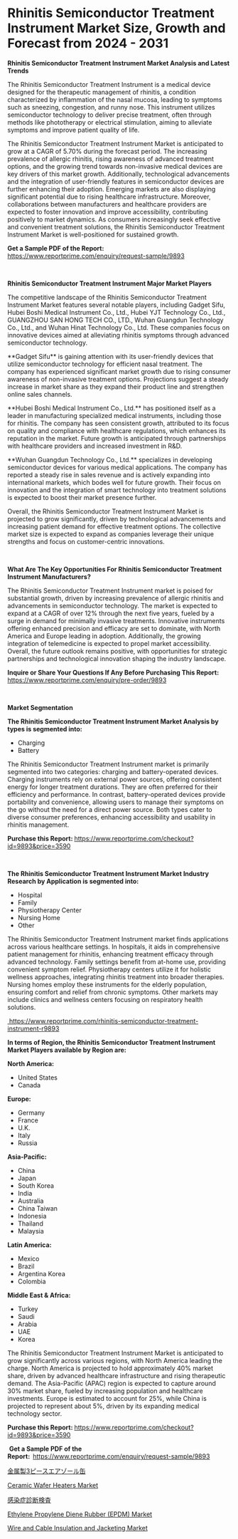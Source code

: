 <p><h1>Rhinitis Semiconductor Treatment Instrument Market Size, Growth and Forecast from 2024 - 2031</h1></p><p><strong>Rhinitis Semiconductor Treatment Instrument Market Analysis and Latest Trends</strong></p>
<p><p>The Rhinitis Semiconductor Treatment Instrument is a medical device designed for the therapeutic management of rhinitis, a condition characterized by inflammation of the nasal mucosa, leading to symptoms such as sneezing, congestion, and runny nose. This instrument utilizes semiconductor technology to deliver precise treatment, often through methods like phototherapy or electrical stimulation, aiming to alleviate symptoms and improve patient quality of life.</p><p>The Rhinitis Semiconductor Treatment Instrument Market is anticipated to grow at a CAGR of 5.70% during the forecast period. The increasing prevalence of allergic rhinitis, rising awareness of advanced treatment options, and the growing trend towards non-invasive medical devices are key drivers of this market growth. Additionally, technological advancements and the integration of user-friendly features in semiconductor devices are further enhancing their adoption. Emerging markets are also displaying significant potential due to rising healthcare infrastructure. Moreover, collaborations between manufacturers and healthcare providers are expected to foster innovation and improve accessibility, contributing positively to market dynamics. As consumers increasingly seek effective and convenient treatment solutions, the Rhinitis Semiconductor Treatment Instrument Market is well-positioned for sustained growth.</p></p>
<p><strong>Get a Sample PDF of the Report:&nbsp;</strong> <a href="https://www.reportprime.com/enquiry/request-sample/9893">https://www.reportprime.com/enquiry/request-sample/9893</a></p>
<p>&nbsp;</p>
<p><strong>Rhinitis Semiconductor Treatment Instrument Major Market Players</strong></p>
<p><p>The competitive landscape of the Rhinitis Semiconductor Treatment Instrument Market features several notable players, including Gadget Sifu, Hubei Boshi Medical Instrument Co., Ltd., Hubei YJT Technology Co., Ltd., GUANGZHOU SAN HONG TECH CO., LTD., Wuhan Guangdun Technology Co., Ltd., and Wuhan Hinat Technology Co., Ltd. These companies focus on innovative devices aimed at alleviating rhinitis symptoms through advanced semiconductor technology.</p><p>**Gadget Sifu** is gaining attention with its user-friendly devices that utilize semiconductor technology for efficient nasal treatment. The company has experienced significant market growth due to rising consumer awareness of non-invasive treatment options. Projections suggest a steady increase in market share as they expand their product line and strengthen online sales channels.</p><p>**Hubei Boshi Medical Instrument Co., Ltd.** has positioned itself as a leader in manufacturing specialized medical instruments, including those for rhinitis. The company has seen consistent growth, attributed to its focus on quality and compliance with healthcare regulations, which enhances its reputation in the market. Future growth is anticipated through partnerships with healthcare providers and increased investment in R&D.</p><p>**Wuhan Guangdun Technology Co., Ltd.** specializes in developing semiconductor devices for various medical applications. The company has reported a steady rise in sales revenue and is actively expanding into international markets, which bodes well for future growth. Their focus on innovation and the integration of smart technology into treatment solutions is expected to boost their market presence further.</p><p>Overall, the Rhinitis Semiconductor Treatment Instrument Market is projected to grow significantly, driven by technological advancements and increasing patient demand for effective treatment options. The collective market size is expected to expand as companies leverage their unique strengths and focus on customer-centric innovations.</p></p>
<p>&nbsp;</p>
<p><strong>What Are The Key Opportunities For Rhinitis Semiconductor Treatment Instrument Manufacturers?</strong></p>
<p><p>The Rhinitis Semiconductor Treatment Instrument market is poised for substantial growth, driven by increasing prevalence of allergic rhinitis and advancements in semiconductor technology. The market is expected to expand at a CAGR of over 12% through the next five years, fueled by a surge in demand for minimally invasive treatments. Innovative instruments offering enhanced precision and efficacy are set to dominate, with North America and Europe leading in adoption. Additionally, the growing integration of telemedicine is expected to propel market accessibility. Overall, the future outlook remains positive, with opportunities for strategic partnerships and technological innovation shaping the industry landscape.</p></p>
<p><strong>Inquire or Share Your Questions If Any Before Purchasing This Report:</strong> <a href="https://www.reportprime.com/enquiry/pre-order/9893">https://www.reportprime.com/enquiry/pre-order/9893</a></p>
<p>&nbsp;</p>
<p><strong>Market Segmentation</strong></p>
<p><strong>The Rhinitis Semiconductor Treatment Instrument Market Analysis by types is segmented into:</strong></p>
<p><ul><li>Charging</li><li>Battery</li></ul></p>
<p><p>The Rhinitis Semiconductor Treatment Instrument market is primarily segmented into two categories: charging and battery-operated devices. Charging instruments rely on external power sources, offering consistent energy for longer treatment durations. They are often preferred for their efficiency and performance. In contrast, battery-operated devices provide portability and convenience, allowing users to manage their symptoms on the go without the need for a direct power source. Both types cater to diverse consumer preferences, enhancing accessibility and usability in rhinitis management.</p></p>
<p><strong>Purchase this Report:&nbsp;</strong><a href="https://www.reportprime.com/checkout?id=9893&price=3590">https://www.reportprime.com/checkout?id=9893&price=3590</a></p>
<p>&nbsp;</p>
<p><strong>The Rhinitis Semiconductor Treatment Instrument Market Industry Research by Application is segmented into:</strong></p>
<p><ul><li>Hospital</li><li>Family</li><li>Physiotherapy Center</li><li>Nursing Home</li><li>Other</li></ul></p>
<p><p>The Rhinitis Semiconductor Treatment Instrument market finds applications across various healthcare settings. In hospitals, it aids in comprehensive patient management for rhinitis, enhancing treatment efficacy through advanced technology. Family settings benefit from at-home use, providing convenient symptom relief. Physiotherapy centers utilize it for holistic wellness approaches, integrating rhinitis treatment into broader therapies. Nursing homes employ these instruments for the elderly population, ensuring comfort and relief from chronic symptoms. Other markets may include clinics and wellness centers focusing on respiratory health solutions.</p></p>
<p><a href="https://www.reportprime.com/rhinitis-semiconductor-treatment-instrument-r9893">&nbsp;https://www.reportprime.com/rhinitis-semiconductor-treatment-instrument-r9893</a></p>
<p><strong>In terms of Region, the Rhinitis Semiconductor Treatment Instrument Market Players available by Region are:</strong></p>
<p>
    <p> <strong> North America: </strong>
        <ul>
            <li>United States</li>
            <li>Canada</li>
        </ul>
        </p> 
    <p> <strong> Europe: </strong>
        <ul>
            <li>Germany</li>
            <li>France</li>
            <li>U.K.</li>
            <li>Italy</li>
            <li>Russia</li>
        </ul>
        </p> 
    <p> <strong> Asia-Pacific: </strong>
        <ul>
            <li>China</li>
            <li>Japan</li>
            <li>South Korea</li>
            <li>India</li>
            <li>Australia</li>
            <li>China Taiwan</li>
            <li>Indonesia</li>
            <li>Thailand</li>
            <li>Malaysia</li>
        </ul>
        </p> 
    <p> <strong> Latin America: </strong>
        <ul>
            <li>Mexico</li>
            <li>Brazil</li>
            <li>Argentina Korea</li>
            <li>Colombia</li>
        </ul>
        </p> 
    <p> <strong> Middle East & Africa: </strong>
        <ul>
            <li>Turkey</li>
            <li>Saudi</li>
            <li>Arabia</li>
            <li>UAE</li>
            <li>Korea</li>
        </ul>
    </p>
    </p>
<p><p>The Rhinitis Semiconductor Treatment Instrument Market is anticipated to grow significantly across various regions, with North America leading the charge. North America is projected to hold approximately 40% market share, driven by advanced healthcare infrastructure and rising therapeutic demand. The Asia-Pacific (APAC) region is expected to capture around 30% market share, fueled by increasing population and healthcare investments. Europe is estimated to account for 25%, while China is projected to represent about 5%, driven by its expanding medical technology sector.</p></p>
<p><strong>Purchase this Report: </strong><a href="https://www.reportprime.com/checkout?id=9893&price=3590">https://www.reportprime.com/checkout?id=9893&price=3590</a></p>
<p>&nbsp;<strong>Get a Sample PDF of the Report:&nbsp;&nbsp;</strong><a href="https://www.reportprime.com/enquiry/request-sample/9893">https://www.reportprime.com/enquiry/request-sample/9893</a></p>
<p><strong></strong></p>
<p><p><a href="https://medium.com/@natkinneij6j/metal-three-pieces-aerosol-cans-market-%E3%81%AE%E3%82%B0%E3%83%AD%E3%83%BC%E3%83%90%E3%83%AB%E5%B8%82%E5%A0%B4%E6%A6%82%E8%A6%81%E3%81%AF-%E4%B8%96%E7%95%8C%E3%81%8A%E3%82%88%E3%81%B3%E4%B8%BB%E8%A6%81%E5%B8%82%E5%A0%B4%E3%81%AB%E3%81%8A%E3%81%91%E3%82%8B%E6%A5%AD%E7%95%8C%E3%81%AB%E5%BD%B1%E9%9F%BF%E3%82%92%E4%B8%8E%E3%81%88%E3%82%8B%E4%B8%BB%E8%A6%81%E3%81%AA%E3%83%88%E3%83%AC%E3%83%B3%E3%83%89%E3%81%AB%E3%81%A4%E3%81%84%E3%81%A6-%E7%8B%AC%E8%87%AA%E3%81%AE%E8%A6%96%E7%82%B9%E3%82%92%E6%8F%90%E4%BE%9B%E3%81%97%E3%81%BE%E3%81%99-f9e92677e869">金属製3ピースエアゾール缶</a></p><p><a href="https://issuu.com/reportprime-2/docs/ceramic-wafer-heaters-market-size-2_bab48902d7fef6">Ceramic Wafer Heaters Market</a></p><p><a href="https://medium.com/@natkinneij6j/infectious-disease-diagnostic-testing-827db2e557ba">感染症診断検査</a></p><p><a href="https://medium.com/@samirmayert46/the-ethylene-propylene-diene-rubber-epdm-market-report-analyzes-important-operational-and-6c4d410ea0f5">Ethylene Propylene Diene Rubber (EPDM) Market</a></p><p><a href="https://medium.com/@samirmayert46/the-growth-of-the-wire-and-cable-insulation-and-jacketing-market-has-been-significant-driven-by-b15653e8912e">Wire and Cable Insulation and Jacketing Market</a></p></p>